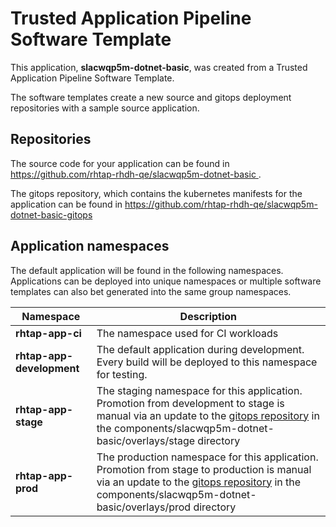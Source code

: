 # Trusted Application Pipeline Software Template

This application, **slacwqp5m-dotnet-basic**, was created from a Trusted Application Pipeline Software Template.

The software templates create a new source and gitops deployment repositories with a sample source application. 

## Repositories

The source code for your application can be found in [https://github.com/rhtap-rhdh-qe/slacwqp5m-dotnet-basic ](https://github.com/rhtap-rhdh-qe/slacwqp5m-dotnet-basic ).
 
The gitops repository, which contains the kubernetes manifests for the application can be found in 
[https://github.com/rhtap-rhdh-qe/slacwqp5m-dotnet-basic-gitops ](https://github.com/rhtap-rhdh-qe/slacwqp5m-dotnet-basic-gitops ) 

## Application namespaces 

The default application will be found in the following namespaces. Applications can be deployed into unique namespaces or multiple software templates can also bet generated into the same group namespaces.  

|  Namespace   |  Description   |  
| -------- | -------- |
| **rhtap-app-ci** | The namespace used for CI workloads |
| **rhtap-app-development** | The default application during development. Every build will be deployed to this namespace for testing. |
| **rhtap-app-stage** | The staging namespace for this application. Promotion from development to stage is manual via an update to the [gitops repository](https://github.com/rhtap-rhdh-qe/slacwqp5m-dotnet-basic-gitops ) in the components/slacwqp5m-dotnet-basic/overlays/stage directory |
| **rhtap-app-prod** | The production namespace for this application. Promotion from stage to production is manual via an update to the [gitops repository](https://github.com/rhtap-rhdh-qe/slacwqp5m-dotnet-basic-gitops ) in the components/slacwqp5m-dotnet-basic/overlays/prod directory |